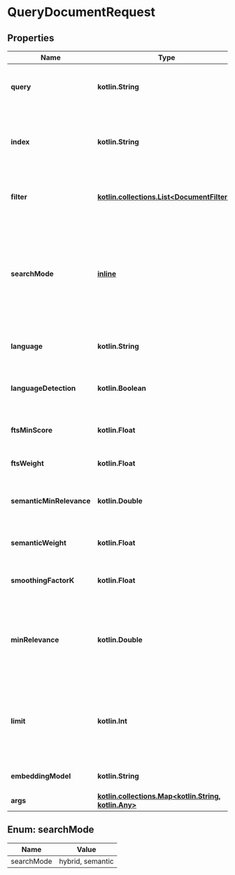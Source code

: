 
# QueryDocumentRequest

## Properties
| Name | Type | Description | Notes |
| ------------ | ------------- | ------------- | ------------- |
| **query** | **kotlin.String** | Semantic query to find matching documents |  [optional] |
| **index** | **kotlin.String** | Optional index to specify which index to search in. Defaults to &#39;default&#39; |  [optional] |
| **filter** | [**kotlin.collections.List&lt;DocumentFilters&gt;**](DocumentFilters.md) | Optional filtering of document id(s) and/or tags |  [optional] |
| **searchMode** | [**inline**](#SearchMode) | Optional search mode defining the context or process used in the query. Supported values are &#39;hybrid&#39;, &#39;semantic&#39; |  [optional] |
| **language** | **kotlin.String** | Specifies the language of the content. |  [optional] |
| **languageDetection** | **kotlin.Boolean** | Indicates whether language detection is enabled. |  [optional] |
| **ftsMinScore** | **kotlin.Float** | Minimum score for full-text search. |  [optional] |
| **ftsWeight** | **kotlin.Float** | Weight for full-text search. |  [optional] |
| **semanticMinRelevance** | **kotlin.Double** | Minimum relevance score for semantic search. |  [optional] |
| **semanticWeight** | **kotlin.Float** | Weight applied for semantic search. |  [optional] |
| **smoothingFactorK** | **kotlin.Float** | Smoothing factor (k) used in calculations. |  [optional] |
| **minRelevance** | **kotlin.Double** | Optional filter to specify minimum relevance. Typically values between 0 and 1 |  [optional] |
| **limit** | **kotlin.Int** | Optional filter for specifying maximum number of entries to return. Defaults to 3 |  [optional] |
| **embeddingModel** | **kotlin.String** | Embedding model to use in query |  [optional] |
| **args** | [**kotlin.collections.Map&lt;kotlin.String, kotlin.Any&gt;**](kotlin.Any.md) |  |  [optional] |


<a id="SearchMode"></a>
## Enum: searchMode
| Name | Value |
| ---- | ----- |
| searchMode | hybrid, semantic |



